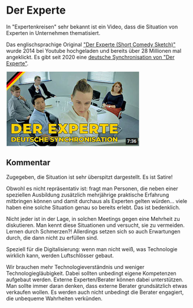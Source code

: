 # Der Experte

In "Expertenkreisen" sehr bekannt ist ein Video, dass die Situation von Experten in Unternehmen thematisiert.  

Das englischsprachige Original ["Der Experte (Short Comedy Sketch)"](https://youtu.be/BKorP55Aqvg) wurde 2014 bei Youtube hochgeladen und bereits über 28 Millionen mal angeklickt. Es gibt seit 2020 eine [deutsche Synchronisation von "Der Experte"](https://youtu.be/ZAwYM8I-ljc).

![Vorschaubild](8_experte_video.jpg)

## Kommentar

Zugegeben, die Situation ist sehr überspitzt dargestellt. Es ist Satire! 

Obwohl es nicht repräsentativ ist: fragt man Personen, die neben einer speziellen Ausbildung zusätzlich mehrjährige praktische Erfahrung mitbringen können und damit durchaus als Experten gelten würden... viele haben eine solche Situation genau so bereits erlebt. Das ist bedenklich.

Nicht jeder ist in der Lage, in solchen Meetings gegen eine Mehrheit zu diskutieren. Man kennt diese Situationen und versucht, sie zu vermeiden. Lernen durch Schmerzen?! Allerdings setzen sich so auch Erwartungen durch, die dann nicht zu erfüllen sind. 

Speziell für die Digitalisierung: wenn man nicht weiß, was Technologie wirklich kann, werden Luftschlösser gebaut. 

Wir brauchen mehr Technologieverständnis und weniger Technologiegläubigkeit. Dabei sollten unbedingt eigene Kompetenzen aufgebaut werden. Externe Experten/Berater können dabei unterstützen.
Man sollte immer daran denken, dass externe Berater grundsätzlich etwas verkaufen wollen. Es werden auch nicht unbedingt die Berater engagiert, die unbequeme Wahrheiten verkünden.